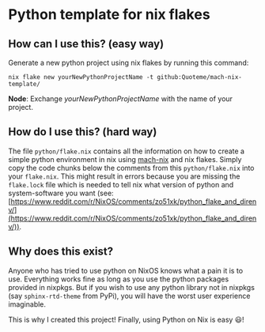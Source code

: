 # Python template for nix flakes

## How can I use this? (easy way)

Generate a new python project using nix flakes by running this command:

```
nix flake new yourNewPythonProjectName -t github:Quoteme/mach-nix-template/
```

__Node__: Exchange _yourNewPythonProjectName_ with the name of your project.

## How do I use this? (hard way)

The file `python/flake.nix` contains all the information on how to create a simple
python environment in nix using [mach-nix]( https://github.com/DavHau/mach-nix )
and nix flakes. Simply copy the code chunks below the comments from
this `python/flake.nix` into your `flake.nix`. This might result in errors
because you are missing the `flake.lock` file which is needed to tell
nix what version of python and system-software you want (see: [https://www.reddit.com/r/NixOS/comments/zo51xk/python_flake_and_direnv/](https://www.reddit.com/r/NixOS/comments/zo51xk/python_flake_and_direnv/)).

## Why does this exist?

Anyone who has tried to use python on NixOS knows what a pain it is to
use. Everything works fine as long as you use the python packages
provided in nixpkgs. But if you wish to use any python library not in nixpkgs
(say `sphinx-rtd-theme` from PyPi), you will have the worst user experience imaginable.

This is why I created this project! Finally, using Python on Nix is easy 😃!
